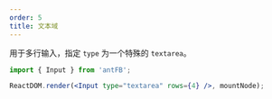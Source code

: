 ```yaml
---
order: 5
title: 文本域
---
```


用于多行输入，指定 `type` 为一个特殊的 `textarea`。

````jsx
import { Input } from 'antFB';

ReactDOM.render(<Input type="textarea" rows={4} />, mountNode);
````
